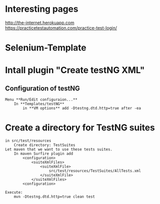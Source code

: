 # Interesting pages
http://the-internet.herokuapp.com
https://practicetestautomation.com/practice-test-login/

# Selenium-Template
# Intall plugin "Create testNG XML"
## Configuration of testNG
    Menu **Run/Edit configuraion...**
        In **Templates/testNG**
            in **VM options** add -Dtestng.dtd.http=true after -ea
            
# Create a directory for TestNG suites
    in src/test/resources
        Create directory: TestSuites
    Let maven that we want to use these tests suites.
        In maven Surfire plugin add
            <configuration>
                <suiteXmlFiles>
                    <suiteXmlFile>
                        src/test/resources/TestSuites/AllTests.xml
                    </suiteXmlFile>
                </suiteXmlFiles>
            <configuration>

    Execute:
        mvn -Dtestng.dtd.http=true clean test
                                
                                   
